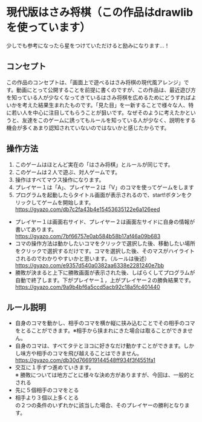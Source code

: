 # 現代版はさみ将棋（この作品はdrawlibを使っています）  
少しでも参考になったら星をつけていただけると励みになります...！  

## コンセプト  
この作品のコンセプトは、「画面上で遊べるはさみ将棋の現代風アレンジ」です。動画にとって公開することを前提に書くのですが、この作品は、最近遊び方を知っている人が少なくなってきているはさみ将棋を広めるためにどうすればよいかを考えた結果生まれたものです。「見た目」を一新することで様々な人、特に若い人を中心に注目してもらうことが狙いです。なぜそのように考えたかというと、友達をこのゲームに誘ってもルールを知っている人が少なく、説明をする機会が多くあまり認知されていないのではないかと感じたからです。  


## 操作方法  
  1. このゲームはほとんど実在の「はさみ将棋」とルールが同じです。  
  1. このゲームは２人で遊ぶ、対人ゲームです。  
  1. 操作はすべてマウス操作になります。  
  1. プレイヤー１は「A」、プレイヤー２は「V」のコマを使ってゲームをします  
  1. プログラムを起動したらタイトル画面が表示されるので、start!ボタンをクリックしてゲームを開始します。  
 https://gyazo.com/db7c2fa43b4e15453635122e6a126eed
 

  * プレイヤー１は画面右サイド、プレイヤー２は画面左サイドに自身の情報が書いてあります。  
https://gyazo.com/7bf66757e0ab584b58b17af46a09b683
  * コマの操作方法は動かしたいコマをクリックで選択した後、移動したい場所をクリックで選択するだけです。コマを選択した後、そのマスがハイライトされるのでわかりやすいかと思います。（ルールは後述）  
 https://gyazo.com/e9357d540a0382aa6338e2281240e7bb
  * 勝敗が決まると上下に勝敗画面が表示された後、しばらくしてプログラムが自動で終了します。下がプレイヤー１，上がプレイヤー２の勝負結果です。  
 https://gyazo.com/9a9b4bf6a5ccd5acb92c18a5fc401440


  ## ルール説明
  * 自身のコマを動かし、相手のコマを横か縦に挟み込むことでその相手のコマをとることができます。※相手から挟まれにきた場合は取ることができません。  
  * 自身のコマは、すべてタテとヨコに好きなだけ動かすことができます。しかし味方や相手のコマを飛び越えることはできません。  
 https://gyazo.com/db30d766919144548ff934f3f4551fa1
  * 交互に１手ずつ進めていきます。  
※	勝敗については地方ごとに様々な決め方がありますが、今回は、一般的とされる  
  * 先に５個相手のコマをとる  
  * 相手より３個以上多くとる  
の２つの条件のいずれかに該当した場合、そのプレイヤーの勝利となります。  
